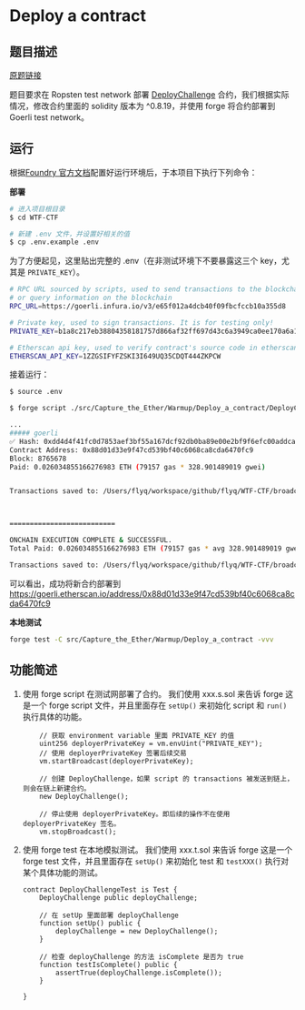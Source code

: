 # Deploy a contract

## 题目描述

[原题链接](https://capturetheether.com/challenges/warmup/deploy)

题目要求在 Ropsten test network 部署 [DeployChallenge](./DeployChallenge.sol) 合约，我们根据实际情况，修改合约里面的 solidity 版本为 ^0.8.19，并使用 forge 将合约部署到 Goerli test network。

## 运行

根据[Foundry 官方文档](https://getfoundry.sh)配置好运行环境后，于本项目下执行下列命令：

**部署**
```sh
# 进入项目根目录
$ cd WTF-CTF

# 新建 .env 文件，并设置好相关的值
$ cp .env.example .env
```

为了方便起见，这里贴出完整的 .env（在非测试环境下不要暴露这三个 key，尤其是 `PRIVATE_KEY`）。
```sh
# RPC URL sourced by scripts, used to send transactions to the blockchain 
# or query information on the blockchain
RPC_URL=https://goerli.infura.io/v3/e65f012a4dcb40f09fbcfccb10a355d8

# Private key, used to sign transactions. It is for testing only!
PRIVATE_KEY=b1a8c217eb38804358181757d866af32ff697d43c6a3949ca0ee170a6a14cd18

# Etherscan api key, used to verify contract's source code in etherscan
ETHERSCAN_API_KEY=1ZZGSIFYFZSKI3I649UQ35CDQT444ZKPCW
```

接着运行：
```sh
$ source .env

$ forge script ./src/Capture_the_Ether/Warmup/Deploy_a_contract/DeployChallenge.s.sol --fork-url $RPC_URL --broadcast -vvv

...
##### goerli
✅ Hash: 0xdd4d4f41fc0d7853aef3bf55a167dcf92db0ba89e00e2bf9f6efc00addcab6bd
Contract Address: 0x88d01d33e9f47cd539bf40c6068ca8cda6470fc9
Block: 8765678
Paid: 0.026034855166276983 ETH (79157 gas * 328.901489019 gwei)


Transactions saved to: /Users/flyq/workspace/github/flyq/WTF-CTF/broadcast/DeployChallenge.s.sol/5/run-latest.json



==========================

ONCHAIN EXECUTION COMPLETE & SUCCESSFUL.
Total Paid: 0.026034855166276983 ETH (79157 gas * avg 328.901489019 gwei)

Transactions saved to: /Users/flyq/workspace/github/flyq/WTF-CTF/broadcast/DeployChallenge.s.sol/5/run-latest.json
```
可以看出，成功将新合约部署到 https://goerli.etherscan.io/address/0x88d01d33e9f47cd539bf40c6068ca8cda6470fc9

**本地测试**
```sh
forge test -C src/Capture_the_Ether/Warmup/Deploy_a_contract -vvv
```

## 功能简述

1. 使用 forge script 在测试网部署了合约。
   我们使用 xxx.s.sol 来告诉 forge 这是一个 forge script 文件，并且里面存在 `setUp()` 来初始化 script 和 `run()` 执行具体的功能。

    ```solidity
        // 获取 environment variable 里面 PRIVATE_KEY 的值
        uint256 deployerPrivateKey = vm.envUint("PRIVATE_KEY");
        // 使用 deployerPrivateKey 签署后续交易
        vm.startBroadcast(deployerPrivateKey);

        // 创建 DeployChallenge，如果 script 的 transactions 被发送到链上，则会在链上新建合约。
        new DeployChallenge();

        // 停止使用 deployerPrivateKey。即后续的操作不在使用 deployerPrivateKey 签名。
        vm.stopBroadcast();
    ```

2. 使用 forge test 在本地模拟测试。
   我们使用 xxx.t.sol 来告诉 forge 这是一个 forge test 文件，并且里面存在 `setUp()` 来初始化 test 和 `testXXX()` 执行对某个具体功能的测试。
    ```solidity
    contract DeployChallengeTest is Test {
        DeployChallenge public deployChallenge;

        // 在 setUp 里面部署 deployChallenge
        function setUp() public {
            deployChallenge = new DeployChallenge();
        }

        // 检查 deployChallenge 的方法 isComplete 是否为 true
        function testIsComplete() public {
            assertTrue(deployChallenge.isComplete());
        }

    }
    ```
